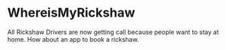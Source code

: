 # WhereisMyRickshaw
All Rickshaw Drivers are now getting call because people want to stay at home. How about an app to book a rickshaw.
